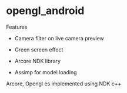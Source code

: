 # opengl_android

Features

- Camera filter on live camera preview

- Green screen effect

- Arcore NDK library

- Assimp for model loading

Arcore, Opengl es implemented using NDK c++
